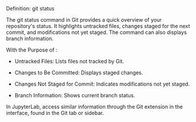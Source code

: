 Definition: git status

The git status command in Git provides a quick overview of your repository's status. It highlights untracked files, changes staged for the next commit, and modifications not yet staged. The command can also displays branch information.

With the Purpose of :

- Untracked Files: Lists files not tracked by Git.

- Changes to Be Committed: Displays staged changes.

- Changes Not Staged for Commit: Indicates modifications not yet staged.

- Branch Information: Shows current branch status.

In JupyterLab, access similar information through the Git extension in the interface, found in the Git tab or sidebar. 

